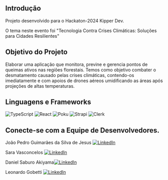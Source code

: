 ## Introdução

Projeto desenvolvido para o Hackaton-2024 Kipper Dev.

O tema neste evento foi "Tecnologia Contra Crises Climáticas: Soluções para Cidades Resilientes"

## Objetivo do Projeto

Elaborar uma aplicação que monitora, previne e gerencia pontos de queimas ativos nas regiões florestais. Temos como objetivo combater o desmatamento causado pelas crises climáticas, contendo-os imediatamente e com apoios de drones aéreos umidificando as áreas após projeções de altas temperaturas.

## Linguagens e Frameworks

![TypeScript](https://img.shields.io/badge/TypesScript-000?style=for-the-badge&logo=TypeScript)
![React](https://img.shields.io/badge/React-000?style=for-the-badge&logo=React)
![Poku](https://img.shields.io/badge/Poku-000?style=for-the-badge&logo=Poku)
![Strapi](https://img.shields.io/badge/Strapi-000?style=for-the-badge&logo=Strapi)
![Clerk](https://img.shields.io/badge/Clerk-000?style=for-the-badge&logo=Clerk)

## Conecte-se com a Equipe de Desenvolvedores.

João Pedro Guimarães da Silva de Jesus [![LinkedIn](https://img.shields.io/badge/-LinkedIn-000?style=for-the-badge&logo=linkedin&logoColor=30A3DC)](https://www.linkedin.com/in/joaopguima/)

Sara Vasconcelos [![LinkedIn](https://img.shields.io/badge/-LinkedIn-000?style=for-the-badge&logo=linkedin&logoColor=30A3DC)](https://www.linkedin.com/in/sara-vasconcelos-freitas-souza/)

Daniel Saburo Akiyama[![LinkedIn](https://img.shields.io/badge/-LinkedIn-000?style=for-the-badge&logo=linkedin&logoColor=30A3DC)](https://www.linkedin.com/in/daniel-akiyama/)

Leonardo Gobetti [![LinkedIn](https://img.shields.io/badge/-LinkedIn-000?style=for-the-badge&logo=linkedin&logoColor=30A3DC)](https://www.linkedin.com/in/leonardo-gobetti/)

